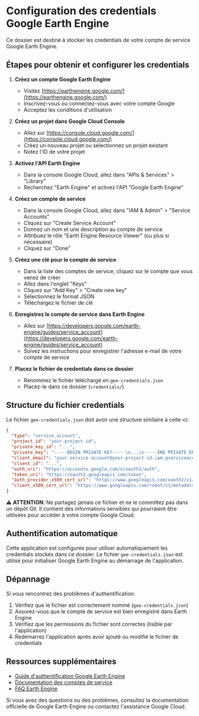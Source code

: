 # Configuration des credentials Google Earth Engine

Ce dossier est destiné à stocker les credentials de votre compte de service Google Earth Engine.

## Étapes pour obtenir et configurer les credentials

1. **Créez un compte Google Earth Engine**
   - Visitez [https://earthengine.google.com/](https://earthengine.google.com/)
   - Inscrivez-vous ou connectez-vous avec votre compte Google
   - Acceptez les conditions d'utilisation

2. **Créez un projet dans Google Cloud Console**
   - Allez sur [https://console.cloud.google.com/](https://console.cloud.google.com/)
   - Créez un nouveau projet ou sélectionnez un projet existant
   - Notez l'ID de votre projet

3. **Activez l'API Earth Engine**
   - Dans la console Google Cloud, allez dans "APIs & Services" > "Library"
   - Recherchez "Earth Engine" et activez l'API "Google Earth Engine"

4. **Créez un compte de service**
   - Dans la console Google Cloud, allez dans "IAM & Admin" > "Service Accounts"
   - Cliquez sur "Create Service Account"
   - Donnez un nom et une description au compte de service
   - Attribuez le rôle "Earth Engine Resource Viewer" (ou plus si nécessaire)
   - Cliquez sur "Done"

5. **Créez une clé pour le compte de service**
   - Dans la liste des comptes de service, cliquez sur le compte que vous venez de créer
   - Allez dans l'onglet "Keys"
   - Cliquez sur "Add Key" > "Create new key"
   - Sélectionnez le format JSON
   - Téléchargez le fichier de clé

6. **Enregistrez le compte de service dans Earth Engine**
   - Allez sur [https://developers.google.com/earth-engine/guides/service_account](https://developers.google.com/earth-engine/guides/service_account)
   - Suivez les instructions pour enregistrer l'adresse e-mail de votre compte de service

7. **Placez le fichier de credentials dans ce dossier**
   - Renommez le fichier téléchargé en `gee-credentials.json`
   - Placez-le dans ce dossier (`credentials/`)

## Structure du fichier credentials

Le fichier `gee-credentials.json` doit avoir une structure similaire à celle-ci:

```json
{
  "type": "service_account",
  "project_id": "your-project-id",
  "private_key_id": "...",
  "private_key": "-----BEGIN PRIVATE KEY-----\n...\n-----END PRIVATE KEY-----\n",
  "client_email": "your-service-account@your-project-id.iam.gserviceaccount.com",
  "client_id": "...",
  "auth_uri": "https://accounts.google.com/o/oauth2/auth",
  "token_uri": "https://oauth2.googleapis.com/token",
  "auth_provider_x509_cert_url": "https://www.googleapis.com/oauth2/v1/certs",
  "client_x509_cert_url": "https://www.googleapis.com/robot/v1/metadata/x509/your-service-account%40your-project-id.iam.gserviceaccount.com"
}
```

⚠️ **ATTENTION**: Ne partagez jamais ce fichier et ne le committez pas dans un dépôt Git. Il contient des informations sensibles qui pourraient être utilisées pour accéder à votre compte Google Cloud.

## Authentification automatique

Cette application est configurée pour utiliser automatiquement les credentials stockés dans ce dossier. Le fichier `gee-credentials.json` est utilisé pour initialiser Google Earth Engine au démarrage de l'application.

## Dépannage

Si vous rencontrez des problèmes d'authentification:

1. Vérifiez que le fichier est correctement nommé (`gee-credentials.json`)
2. Assurez-vous que le compte de service est bien enregistré dans Earth Engine
3. Vérifiez que les permissions du fichier sont correctes (lisible par l'application)
4. Redémarrez l'application après avoir ajouté ou modifié le fichier de credentials

## Ressources supplémentaires

- [Guide d'authentification Google Earth Engine](https://developers.google.com/earth-engine/guides/authentication)
- [Documentation des comptes de service](https://cloud.google.com/iam/docs/service-accounts)
- [FAQ Earth Engine](https://developers.google.com/earth-engine/faq)

Si vous avez des questions ou des problèmes, consultez la documentation officielle de Google Earth Engine ou contactez l'assistance Google Cloud.
